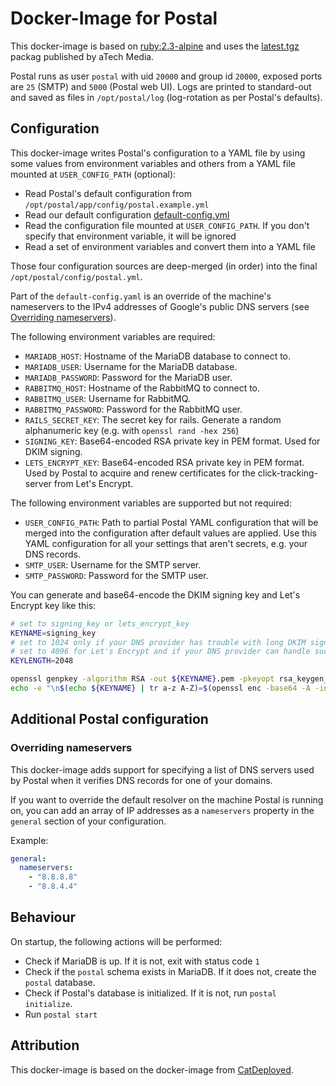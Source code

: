 # Docker-Image for Postal

This docker-image is based on [ruby:2.3-alpine](https://hub.docker.com/_/ruby/) and uses the
[latest.tgz](https://postal.atech.media/packages/stable/latest.tgz) packag published by aTech Media.

Postal runs as user `postal` with uid `20000` and group id `20000`, exposed ports are `25` (SMTP)
and `5000` (Postal web UI). Logs are printed to standard-out and saved as files in `/opt/postal/log` (log-rotation as per Postal's defaults).

## Configuration

This docker-image writes Postal's configuration to a YAML file by using some values from environment
variables and others from a YAML file mounted at `USER_CONFIG_PATH` (optional):

- Read Postal's default configuration from `/opt/postal/app/config/postal.example.yml`
- Read our default configuration [default-config.yml](assets/default-config.yml)
- Read the configuration file mounted at `USER_CONFIG_PATH`. If you don't specify that
  environment variable, it will be ignored
- Read a set of environment variables and convert them into a YAML file

Those four configuration sources are deep-merged (in order) into the final
`/opt/postal/config/postal.yml`.

Part of the `default-config.yaml` is an override of the machine's nameservers to the IPv4
addresses of Google's public DNS servers (see [Overriding nameservers](#overriding-nameservers)).

The following environment variables are required:

- `MARIADB_HOST`: Hostname of the MariaDB database to connect to.
- `MARIADB_USER`: Username for the MariaDB database.
- `MARIADB_PASSWORD`: Password for the MariaDB user.
- `RABBITMQ_HOST`: Hostname of the RabbitMQ to connect to.
- `RABBITMQ_USER`: Username for RabbitMQ.
- `RABBITMQ_PASSWORD`: Password for the RabbitMQ user.
- `RAILS_SECRET_KEY`: The secret key for rails. Generate a random alphanumeric key (e.g.
  with `openssl rand -hex 256`)
- `SIGNING_KEY`: Base64-encoded RSA private key in PEM format. Used for DKIM signing.
- `LETS_ENCRYPT_KEY`: Base64-encoded RSA private key in PEM format. Used by Postal to
  acquire and renew certificates for the click-tracking-server from Let's Encrypt.

The following environment variables are supported but not required:

- `USER_CONFIG_PATH`: Path to partial Postal YAML configuration that will be merged
  into the configuration after default values are applied. Use this YAML configuration
  for all your settings that aren't secrets, e.g. your DNS records.
- `SMTP_USER`: Username for the SMTP server.
- `SMTP_PASSWORD`: Password for the SMTP user.

You can generate and base64-encode the DKIM signing key and Let's Encrypt key like this:

```bash
# set to signing_key or lets_encrypt_key
KEYNAME=signing_key
# set to 1024 only if your DNS provider has trouble with long DKIM signatures
# set to 4096 for Let's Encrypt and if your DNS provider can handle such a long signature
KEYLENGTH=2048

openssl genpkey -algorithm RSA -out ${KEYNAME}.pem -pkeyopt rsa_keygen_bits:${KEYLENGTH}
echo -e "\n$(echo ${KEYNAME} | tr a-z A-Z)=$(openssl enc -base64 -A -in ${KEYNAME}.pem)\n"
```

## Additional Postal configuration

### Overriding nameservers

This docker-image adds support for specifying a list of DNS servers used by Postal when
it verifies DNS records for one of your domains.

If you want to override the default resolver on the machine Postal is running on,
you can add an array of IP addresses as a `nameservers` property in the `general`
section of your configuration.

Example:

```yaml
general:
  nameservers:
    - "8.8.8.8"
    - "8.8.4.4"
```

## Behaviour

On startup, the following actions will be performed:

- Check if MariaDB is up. If it is not, exit with status code `1`
- Check if the `postal` schema exists in MariaDB. If it does not, create the `postal` database.
- Check if Postal's database is initialized. If it is not, run `postal initialize`.
- Run `postal start`

## Attribution

This docker-image is based on the docker-image from [CatDeployed](https://github.com/CatDeployed/docker-postal).
